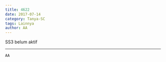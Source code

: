 ```yaml
---
title: 4622
date: 2017-07-14
category: Tanya-SC
tags: Lainnya
author: AA
---
```


SS3 belum aktif

---



`AA`
